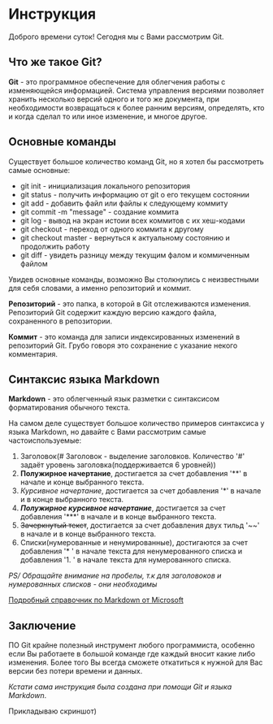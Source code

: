 # Инструкция
Доброго времени суток! Сегодня мы с Вами рассмотрим Git.

## Что же такое Git?

**Git** - это программное обеспечение для облегчения работы с изменяющейся информацией. Система управления версиями позволяет хранить несколько версий одного и того же документа, при необходимости возвращаться к более ранним версиям, определять, кто и когда сделал то или иное изменение, и многое другое.

## Основные команды
Существует большое количество команд Git, но я хотел бы рассмотреть самые основные:
* git init - инициализация локального репозитория
* git status - получить информацию от git о его текущем состоянии
* git add - добавить файл или файлы к следующему коммиту
* git commit -m "message" - создание коммита
* git log - вывод на экран истоии всех коммитов с их хеш-кодами
* git checkout - переход от одного коммита к другому
* git checkout master - вернуться к актуальному состоянию и продолжить работу
* git diff - увидеть разницу между текущим фалом и коммиченным файлом

Увидев основные команды, возможно Вы столкнулись с неизвестными для себя словами, а именно репозиторий и коммит.

**Репозиторий** - это папка, в которой в Git отслеживаются изменения. Репозиторий Git содержит каждую версию каждого файла, сохраненного в репозитории.

**Коммит** - это команда для записи индексированных изменений в репозиторий Git. Грубо говоря это сохранение с указание некого комментария.

## Синтаксис языка Markdown
**Markdown** - это облегченный язык разметки с синтаксисом форматирования обычного текста.

На самом деле существует большое количество примеров синтаксиса у языка Markdown, но давайте с Вами рассмотрим самые частоиспользуемые:
1. Заголовок(# Заголовок - выделение заголовков. Количество '#' задаёт уровень заголовка(поддерживается 6 уровней))
2. **Полужирное начертание**, достигается за счет добавления '**' в начале и конце выбранного текста.
3. *Курсивное начертание*, достигается за счет добавления '*' в начале и в конце выбранного текста.
4. ***Полужирное курсивное начертание***, достигается за счет добавления '***' в начале и в конце выбранного текста.
5. ~~Зачеркнутый текст~~, достигается за счет добавления двух тильд '~~' в начале и в конце выбранного текста.
6. Списки(нумерованные и ненумированные), достигаются за счет добавления '* ' в начале текста для ненумерованного списка и добавления '1. ' в начале текста для нумерованного списка.

*PS/ Обращайте внимание на пробелы, т.к для заголовоков и нумерованных списков - они необходимы*

[Подробный справочник по Markdown от Microsoft](https://learn.microsoft.com/ru-ru/contribute/markdown-reference)

## Заключение
ПО Git крайне полезный инструмент любого программиста, особенно если Вы работаете в большой команде где каждый вносит какие либо изменения. Более того Вы всегда сможете откатиться к нужной для Вас версии без потери времени и данных. 

*Кстати сама инструкция была создана при помощи Git и языка Markdown*. 

Прикладываю скриншот)